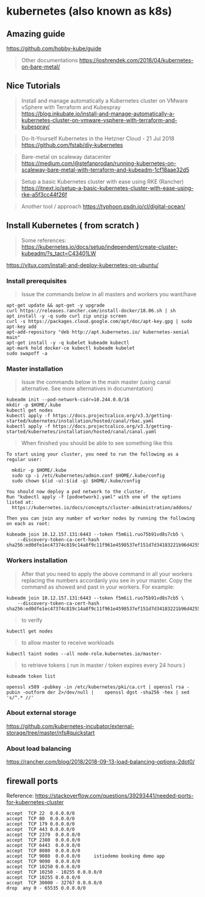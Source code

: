 # kubernetes (also known as k8s) 

## Amazing guide
https://github.com/hobby-kube/guide

> Other documentations
https://joshrendek.com/2018/04/kubernetes-on-bare-metal/

## Nice Tutorials

> Install and manage automatically a Kubernetes cluster on VMware vSphere with Terraform and Kubespray
https://blog.inkubate.io/install-and-manage-automatically-a-kubernetes-cluster-on-vmware-vsphere-with-terraform-and-kubespray/

>  Do-It-Yourself Kubernetes in the Hetzner Cloud - 21 Jul 2018 
https://github.com/fstab/diy-kubernetes 

> Bare-metal on scaleway datacenter
https://medium.com/@stefanprodan/running-kubernetes-on-scaleway-bare-metal-with-terraform-and-kubeadm-1cf18aae32d5

> Setup a basic Kubernetes cluster with ease using RKE (Rancher)
https://itnext.io/setup-a-basic-kubernetes-cluster-with-ease-using-rke-a5f3cc44f26f

> Another tool / approach
https://typhoon.psdn.io/cl/digital-ocean/

## Install Kubernetes ( from scratch )
> Some references: 
https://kubernetes.io/docs/setup/independent/create-cluster-kubeadm/?s_tact=C43401LW

https://vitux.com/install-and-deploy-kubernetes-on-ubuntu/

### Install prerequisites
> Issue the commands below in all masters and workers you want/have
```
apt-get update && apt-get -y upgrade
curl https://releases.rancher.com/install-docker/18.06.sh | sh
apt install -y -q sudo curl zip unzip screen 
curl -s https://packages.cloud.google.com/apt/doc/apt-key.gpg | sudo apt-key add
apt-add-repository "deb http://apt.kubernetes.io/ kubernetes-xenial main"
apt-get install -y -q kubelet kubeadm kubectl
apt-mark hold docker-ce kubectl kubeadm kubelet
sudo swapoff -a
``` 
### Master installation
> Issue the commands below in the main master (using canal alternative. See more alternatives in documentation)
```
kubeadm init --pod-network-cidr=10.244.0.0/16
mkdir -p $HOME/.kube
kubectl get nodes
kubectl apply -f https://docs.projectcalico.org/v3.3/getting-started/kubernetes/installation/hosted/canal/rbac.yaml
kubectl apply -f https://docs.projectcalico.org/v3.3/getting-started/kubernetes/installation/hosted/canal/canal.yaml
```
> When finished you should be able to see something like this
```
To start using your cluster, you need to run the following as a regular user:

  mkdir -p $HOME/.kube
  sudo cp -i /etc/kubernetes/admin.conf $HOME/.kube/config
  sudo chown $(id -u):$(id -g) $HOME/.kube/config

You should now deploy a pod network to the cluster.
Run "kubectl apply -f [podnetwork].yaml" with one of the options listed at:
  https://kubernetes.io/docs/concepts/cluster-administration/addons/

Then you can join any number of worker nodes by running the following on each as root:

kubeadm join 10.12.157.131:6443 --token f5m6i1.ruo75b91vd8s7cb5 \
    --discovery-token-ca-cert-hash sha256:ed0dfe1ec47374c819c14a8f9c11f961e4598537ef151d7d34183221b96d4255

```

###  Workers installation
> After that you need to apply the above command in all your workers replacing the numbers accordanly you see in your master. Copy the command as showed and past in your workers. For example:
```
kubeadm join 10.12.157.131:6443 --token f5m6i1.ruo75b91vd8s7cb5 \
    --discovery-token-ca-cert-hash sha256:ed0dfe1ec47374c819c14a8f9c11f961e4598537ef151d7d34183221b96d4255
```

> to verify 
```
kubectl get nodes
```

> to allow master to receive workloads
```
kubectl taint nodes --all node-role.kubernetes.io/master-
``` 
> to retrieve tokens ( run in master / token expires every 24 hours )
```
kubeadm token list

openssl x509 -pubkey -in /etc/kubernetes/pki/ca.crt | openssl rsa -pubin -outform der 2>/dev/null |    openssl dgst -sha256 -hex | sed 's/^.* //'
```
### About external storage
https://github.com/kubernetes-incubator/external-storage/tree/master/nfs#quickstart

### About load balancing
https://rancher.com/blog/2018/2018-09-13-load-balancing-options-2dot0/

## firewall ports  
Reference: https://stackoverflow.com/questions/39293441/needed-ports-for-kubernetes-cluster

```
accept  TCP 22  0.0.0.0/0 
accept  TCP 80  0.0.0.0/0 
accept  TCP 179 0.0.0.0/0 
accept  TCP 443 0.0.0.0/0 
accept  TCP 2379  0.0.0.0/0 
accept  TCP 2380  0.0.0.0/0 
accept  TCP 6443  0.0.0.0/0 
accept  TCP 8080  0.0.0.0/0 
accept  TCP 9080  0.0.0.0/0     istiodemo booking demo app
accept  TCP 9090  0.0.0.0/0 
accept  TCP 10250 0.0.0.0/0 
accept  TCP 10250 - 10255 0.0.0.0/0 
accept  TCP 10255 0.0.0.0/0 
accept  TCP 30000 - 32767 0.0.0.0/0 
drop  any 0 - 65535 0.0.0.0/0       
```
